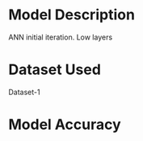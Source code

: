 # Model Description

ANN initial iteration. Low layers

# Dataset Used

Dataset-1

# Model Accuracy


